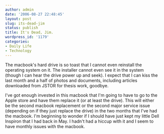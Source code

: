 ```yaml
---
author: admin
date: '2006-08-27 22:48:45'
layout: post
slug: its-dead-jim
status: publish
title: It's Dead, Jim.
wordpress_id: '1179'
categories:
- Daily Life
- Technology
---
```

The macbook's hard drive is so toast that I cannot even reinstall the operating system on it. The installer cannot even see it in the system (though I can hear the drive power up and seek). I expect that I can kiss the last month and a half of photos and documents, including articles downloaded from JSTOR for thesis work, goodbye.

I've got enough invested in this macbook that I'm going to have to go to the Apple store and have them replace it (or at least the drive). This will either be the second macbook replacement or the second major service issue (depending on if they just replace the drive) in the two months that I've had the macbook. I'm beginning to wonder if I should have just kept my little Dell Inspiron that I had back in May. I hadn't had a hiccup with it and I seem to have monthly issues with the macbook.
